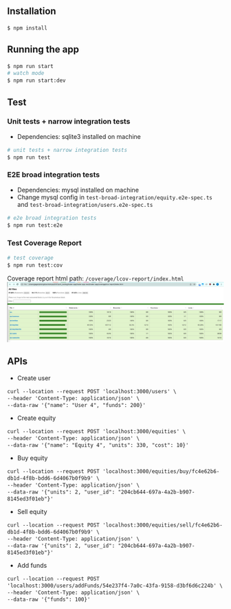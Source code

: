 ## Installation

```bash
$ npm install
```

## Running the app

```bash
$ npm run start
# watch mode
$ npm run start:dev
```

## Test

### Unit tests + narrow integration tests
- Dependencies: sqlite3 installed on machine
```bash
# unit tests + narrow integration tests
$ npm run test
```

### E2E broad integration tests
- Dependencies: mysql installed on machine
- Change mysql config in `test-broad-integration/equity.e2e-spec.ts` and `test-broad-integration/users.e2e-spec.ts`
```bash
# e2e broad integration tests
$ npm run test:e2e
```

### Test Coverage Report
```bash
# test coverage
$ npm run test:cov
```
Coverage report html path: `/coverage/lcov-report/index.html`
![coverage](./coverage.png)

## APIs

- Create user
```
curl --location --request POST 'localhost:3000/users' \
--header 'Content-Type: application/json' \
--data-raw '{"name": "User 4", "funds": 200}'
```

- Create equity
```
curl --location --request POST 'localhost:3000/equities' \
--header 'Content-Type: application/json' \
--data-raw '{"name": "Equity 4", "units": 330, "cost": 10}'
```

- Buy equity
```
curl --location --request POST 'localhost:3000/equities/buy/fc4e62b6-db1d-4f8b-bdd6-6d4067b0f9b9' \
--header 'Content-Type: application/json' \
--data-raw '{"units": 2, "user_id": "204cb644-697a-4a2b-b907-8145ed3f01eb"}'
```

- Sell equity
```
curl --location --request POST 'localhost:3000/equities/sell/fc4e62b6-db1d-4f8b-bdd6-6d4067b0f9b9' \
--header 'Content-Type: application/json' \
--data-raw '{"units": 2, "user_id": "204cb644-697a-4a2b-b907-8145ed3f01eb"}'
```

- Add funds
```
curl --location --request POST 'localhost:3000/users/addFunds/54e237f4-7a0c-43fa-9158-d3bf6d6c224b' \
--header 'Content-Type: application/json' \
--data-raw '{"funds": 100}'
```